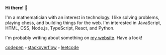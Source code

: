 **Hi there!** 👋

I'm a mathematician with an interest in technology. I like solving problems, playing chess, and building things for the web. I'm interested in JavaScript, HTML, CSS, Node.js, TypeScript, React, and Python.

I'm probably writing about something on [my website](https://tannerdolby.com). Have a look!

[codepen][codepen] ▫ [stackoverflow][stackoverflow] ▫ [leetcode][leetcode]

[leetcode]: https://leetcode.com/gnawlix/
[codepen]: https://codepen.io/tannerdolby
[stackoverflow]: https://stackoverflow.com/users/11389581/tanner-dolby
